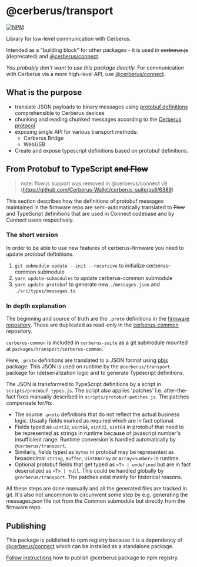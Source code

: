 # @cerberus/transport

[![NPM](https://img.shields.io/npm/v/@cerberus/transport.svg)](https://www.npmjs.org/package/@cerberus/transport)

Library for low-level communication with Cerberus.

Intended as a "building block" for other packages - it is used in ~~cerberus.js~~ (deprecated) and [@cerberus/connect](https://github.com/Cerberus-Wallet/cerberus-suite/tree/develop/packages/connect).

_You probably don't want to use this package directly._ For communication with Cerberus via a more high-level API, use [@cerberus/connect](https://github.com/Cerberus-Wallet/cerberus-suite/tree/develop/packages/connect).

## What is the purpose

-   translate JSON payloads to binary messages using [protobuf definitions](https://github.com/Cerberus-Wallet/cerberus-common/tree/master/protob) comprehensible to Cerberus devices
-   chunking and reading chunked messages according to the [Cerberus protocol](https://github.com/Cerberus-Wallet/cerberus-common/blob/master/protob/protocol.md)
-   exposing single API for various transport methods:
    -   Cerberus Bridge
    -   WebUSB
-   Create and expose typescript definitions based on protobuf definitions.

## From Protobuf to TypeScript ~~and Flow~~

> note: flow.js support was removed in @cerberus/connect v9 (https://github.com/Cerberus-Wallet/cerberus-suite/pull/6389)

This section describes how the definitions of protobuf messages maintained in the
firmware repo are semi-automatically translated to ~~Flow~~ and TypeScript definitions that are used in Connect codebase and by Connect users respectively.

### The short version

In order to be able to use new features of cerberus-firmware you need to update protobuf definitions.

1. `git submodule update --init --recursive` to initialize cerberus-common submodule
1. `yarn update-submodules` to update cerberus-common submodule
1. `yarn update-protobuf` to generate new `./messages.json` and `./src/types/messages.ts`

### In depth explanation

The beginning and source of truth are the `.proto` definitions in the [firmware repository](https://github.com/Cerberus-Wallet/cerberus-firmware/tree/main/common/protob). These are duplicated as read-only in the [cerberus-common](https://github.com/Cerberus-Wallet/cerberus-common) repository.

`cerberus-common` is included in `cerberus-suite` as a git submodule mounted at `packages/transport/cerberus-common`.`

Here, `.proto` definitions are translated to a JSON format using [pbjs](https://www.npmjs.com/package/pbjs) package. This JSON is used on runtime by the `@cerberus/transport` package
for (de)serialization logic and to generate Typescript definitions.

The JSON is transformed to TypeScript definitions by a script in `scripts/protobuf-types.js`. The script also applies 'patches' I.e. after-the-fact fixes manually described in `scripts/protobuf-patches.js`. The patches compensate for/fix

-   The source `.proto` definitions that do not reflect the actual business logic. Usually fields marked as required which are in fact optional.
-   Fields typed as `uint32`, `uint64`, `sint32`, `sint64` in protobuf that need to be represented as strings in runtime because of javascript number's insufficient range. Runtime conversion is handled automatically by `@cerberus/transport`.
-   Similarly, fields typed as `bytes` in protobuf may be represented as hexadecimal `string`, `Buffer`, `Uint8Array` or `Array<number>` in runtime.
-   Optional protobuf fields that get typed as `<T> | undefined` but are in fact deserialized as `<T> | null`. This could be handled globally by `@cerberus/transport`. The patches exist mainly for historical reasons.

All these steps are done manually and all the generated files are tracked in git. It's also not uncommon to circumvent
some step by e.g. generating the messages.json file not from the Common submodule but directly from the firmware repo.

## Publishing

This package is published to npm registry because it is a dependency of [@cerberus/connect](https://github.com/Cerberus-Wallet/cerberus-suite/issues/5440) which can be installed as a standalone package.

[Follow instructions](../../docs/releases/npm-packages.md) how to publish @cerberus package to npm registry.
